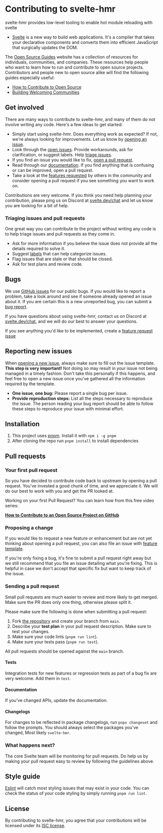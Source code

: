 # Contributing to svelte-hmr

svelte-hmr provides low-level tooling to enable hot module reloading with svelte

- [Svelte](https://svelte.dev/) is a new way to build web applications. It's a compiler that takes your declarative components and converts them into efficient JavaScript that surgically updates the DOM.

The [Open Source Guides](https://opensource.guide/) website has a collection of resources for individuals, communities, and companies. These resources help people who want to learn how to run and contribute to open source projects. Contributors and people new to open source alike will find the following guides especially useful:

- [How to Contribute to Open Source](https://opensource.guide/how-to-contribute/)
- [Building Welcoming Communities](https://opensource.guide/building-community/)

## Get involved

There are many ways to contribute to svelte-hmr, and many of them do not involve writing any code. Here's a few ideas to get started:

- Simply start using svelte-hmr. Does everything work as expected? If not, we're always looking for improvements. Let us know by [opening an issue](#reporting-new-issues).
- Look through the [open issues](https://github.com/rixo/svelte-hmr/issues). Provide workarounds, ask for clarification, or suggest labels. Help [triage issues](#triaging-issues-and-pull-requests).
- If you find an issue you would like to fix, [open a pull request](#your-first-pull-request).
- Read through our [documentation](https://github.com/rixo/svelte-hmr/tree/main/docs). If you find anything that is confusing or can be improved, open a pull request.
- Take a look at the [features requested](https://github.com/rixo/svelte-hmr/labels/enhancement) by others in the community and consider opening a pull request if you see something you want to work on.

Contributions are very welcome. If you think you need help planning your contribution, please ping us on Discord at [svelte.dev/chat](https://svelte.dev/chat) and let us know you are looking for a bit of help.

### Triaging issues and pull requests

One great way you can contribute to the project without writing any code is to help triage issues and pull requests as they come in.

- Ask for more information if you believe the issue does not provide all the details required to solve it.
- Suggest [labels](https://github.com/rixo/svelte-hmr/labels) that can help categorize issues.
- Flag issues that are stale or that should be closed.
- Ask for test plans and review code.

## Bugs

We use [GitHub issues](https://github.com/rixo/svelte-hmr/issues) for our public bugs. If you would like to report a problem, take a look around and see if someone already opened an issue about it. If you are certain this is a new unreported bug, you can submit a [bug report](#reporting-new-issues).

If you have questions about using svelte-hmr, contact us on Discord at [svelte.dev/chat](https://svelte.dev/chat), and we will do our best to answer your questions.

If you see anything you'd like to be implemented, create a [feature request issue](https://github.com/rixo/svelte-hmr/issues/new?template=feature_request.md)

## Reporting new issues

When [opening a new issue](https://github.com/sveltejs/svelte/issues/new/new?template=bug_report.md), always make sure to fill out the issue template. **This step is very important!** Not doing so may result in your issue not being managed in a timely fashion. Don't take this personally if this happens, and feel free to open a new issue once you've gathered all the information required by the template.

- **One issue, one bug:** Please report a single bug per issue.
- **Provide reproduction steps:** List all the steps necessary to reproduce the issue. The person reading your bug report should be able to follow these steps to reproduce your issue with minimal effort.

## Installation

1. This project uses [pnpm](https://pnpm.js.org/en/). Install it with `npm i -g pnpm`
1. After cloning the repo run `pnpm install` to install dependencies

## Pull requests

### Your first pull request

So you have decided to contribute code back to upstream by opening a pull request. You've invested a good chunk of time, and we appreciate it. We will do our best to work with you and get the PR looked at.

Working on your first Pull Request? You can learn how from this free video series:

[**How to Contribute to an Open Source Project on GitHub**](https://egghead.io/courses/how-to-contribute-to-an-open-source-project-on-github)

### Proposing a change

If you would like to request a new feature or enhancement but are not yet thinking about opening a pull request, you can also file an issue with [feature template](https://github.com/rixo/svelte-hmr/issues/new?template=feature_request.md).

If you're only fixing a bug, it's fine to submit a pull request right away but we still recommend that you file an issue detailing what you're fixing. This is helpful in case we don't accept that specific fix but want to keep track of the issue.

### Sending a pull request

Small pull requests are much easier to review and more likely to get merged. Make sure the PR does only one thing, otherwise please split it.

Please make sure the following is done when submitting a pull request:

1. Fork [the repository](https://github.com/rixo/svelte-hmr) and create your branch from `main`.
1. Describe your **test plan** in your pull request description. Make sure to test your changes.
1. Make sure your code lints (`pnpm run lint`).
1. Make sure your tests pass (`pnpm run test`).

All pull requests should be opened against the `main` branch.

#### Tests

Integration tests for new features or regression tests as part of a bug fix are very welcome.
Add them in `test`.

#### Documentation

If you've changed APIs, update the documentation.

#### Changelogs

For changes to be reflected in package changelogs, run `pnpx changeset` and follow the prompts.
You should always select the packages you've changed, Most likely `svelte-hmr`.

### What happens next?

The core Svelte team will be monitoring for pull requests. Do help us by making your pull request easy to review by following the guidelines above.

## Style guide

[Eslint](https://eslint.org) will catch most styling issues that may exist in your code. You can check the status of your code styling by simply running `pnpm run lint`.

## License

By contributing to svelte-hmr, you agree that your contributions will be licensed under its [ISC license](./LICENSE).
